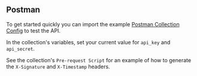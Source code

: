 ## Postman

To get started quickly you can import the example [Postman Collection Config](./postman-collection-config.json) to test the API.

In the collection's variables, set your current value for `api_key` and `api_secret`.

See the collection's `Pre-request Script` for an example of how to generate the `X-Signature` and `X-Timestamp` headers.